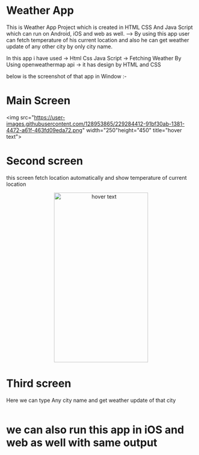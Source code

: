#  Weather App

This is Weather App Project which is created in HTML CSS And Java Script which can run on Android, iOS and web as well.
--> By using this app user can fetch temperature of his current location and also he can get weather update of any other city by only
    city name.
    
In this app i have used
 -> Html Css Java Script
 -> Fetching Weather By Using openweathermap api
 -> it has design by HTML and CSS

below is the screenshot of that app in Window :-

# Main Screen
<p align="center">
  
  
  
 <img src="https://user-images.githubusercontent.com/128953865/229284412-91bf30ab-1381-4472-a61f-463fd09eda72.png" width="250"height="450" title="hover text">

</p>

# Second screen

this screen fetch location automatically and show temperature of current location

<p align="center">
  <img src="https://user-images.githubusercontent.com/68633415/210749978-ff47890c-e12e-4d96-ae2d-a50b79838535.jpg" width="250"height="450"  title="hover text">
  </p>
 
 # Third screen
 Here we can type Any city name and get weather update of that city 
 <p align="center">
 <img src="">
 </p>
 
 
 # we can also run this app in iOS and web as well with same output
